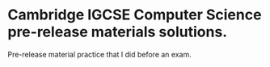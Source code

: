 # Cambridge IGCSE Computer Science pre-release materials solutions.

Pre-release material practice that I did before an exam.
